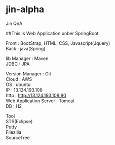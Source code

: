 # jin-alpha
Jin QnA

##This is Web Application unber SpringBoot

Front : BootStrap, HTML, CSS, Javascript(Jquery)<br />
Back : java(Spring)<br />

lib Manager : Maven<br />
JDBC : JPA<br />

Version Manager : Git<br />
Cloud : AWS<br />
OS : ubuntu<br />
IP : 13.124.193.108<br />
http : http://13.124.193.108:80<br />
Web Application Server : Tomcat<br />
DB : H2<br />

Tool<br />
STS(Eclipse)<br />
Putty<br />
Filezilla<br />
SourceTree<br />

